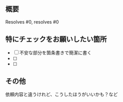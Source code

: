 ## 概要
Resolves #0, resolves #0

## 特にチェックをお願いしたい箇所
- [ ] 不安な部分を箇条書きで簡潔に書く
- [ ] 
- [ ] 

## その他
依頼内容と違うけれど、こうしたほうがいいかも？など
